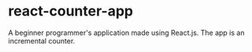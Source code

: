 # react-counter-app
A beginner programmer's application made using React.js. The app is an incremental counter.
